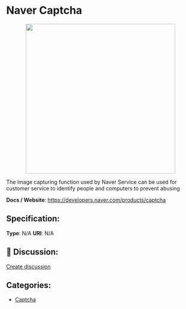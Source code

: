 # Naver Captcha
<p align="center">
    <img width="400" src="https://raw.githubusercontent.com/apis-list/apis-list/main/apis/naver-captcha/logo_256x256.png" />
</p>

The image capturing function used by Naver Service can be used for customer service to identify people and computers to prevent abusing

**Docs / Website**: https://developers.naver.com/products/captcha

## Specification:
**Type**:  N/A 
**URI**:  N/A 

## 💬 Discussion:
[Create discussion](https://github.com/apis-list/apis-list/discussions/new)

## Categories:
- [Captcha](https://github.com/apis-list/apis-list#captcha)



